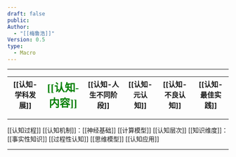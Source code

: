 ```yaml
---
draft: false
public: 
Author:
  - "[[梅鲁浩]]"
Version: 0.5
type:
  - Macro
---
```

---

| [[认知-学科发展]] | <font face="黑体" color=green size=5>[[认知-内容]]</font> | [[认知-人生不同阶段]] | [[认知-元认知]] | [[认知-不良认知]] | [[认知-最佳实践]] |
| ---------- | -------------------------------------------------- | ----------- | ------- | -------- | ----------- |

---
[[认知过程]]
[[认知机制]]：[[神经基础]]  [[计算模型]]
[[认知层次]]
[[知识维度]]：[[事实性知识]]  [[过程性认知]]
[[思维模型]]
[[认知应用]]

---
